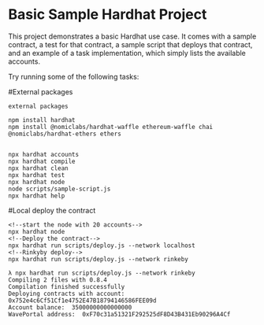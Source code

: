# Basic Sample Hardhat Project

This project demonstrates a basic Hardhat use case. It comes with a sample contract, a test for that contract, a sample script that deploys that contract, and an example of a task implementation, which simply lists the available accounts.

Try running some of the following tasks:

#External packages 
```
external packages 

npm install hardhat
npm install @nomiclabs/hardhat-waffle ethereum-waffle chai @nomiclabs/hardhat-ethers ethers

```


```shell

npx hardhat accounts
npx hardhat compile
npx hardhat clean
npx hardhat test
npx hardhat node
node scripts/sample-script.js
npx hardhat help
```
#Local deploy the contract
```angular2html
<!--start the node with 20 accounts-->
npx hardhat node
<!--Deploy the contract-->
npx hardhat run scripts/deploy.js --network localhost
<!--Rinkyby deploy-->
npx hardhat run scripts/deploy.js --network rinkeby
```

```angular2html
λ npx hardhat run scripts/deploy.js --network rinkeby
Compiling 2 files with 0.8.4
Compilation finished successfully
Deploying contracts with account:  0x752e4c6Cf51Cf1e4752E47B18794146586FEE09d
Account balance:  35000000000000000
WavePortal address:  0xF70c31a51321F292525dF8D43B431Eb90296A4Cf
```